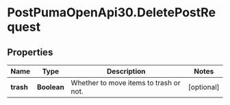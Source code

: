 # PostPumaOpenApi30.DeletePostRequest

## Properties

Name | Type | Description | Notes
------------ | ------------- | ------------- | -------------
**trash** | **Boolean** | Whether to move items to trash or not. | [optional] 


